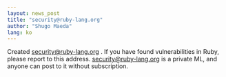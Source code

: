 ```yaml
---
layout: news_post
title: "security@ruby-lang.org"
author: "Shugo Maeda"
lang: ko
---
```


Created [security@ruby-lang.org](mailto:security@ruby-lang.org) . If you
have found vulnerabilities in Ruby, please report to this address.
security@ruby-lang.org is a private ML, and anyone can post to it
without subscription.

